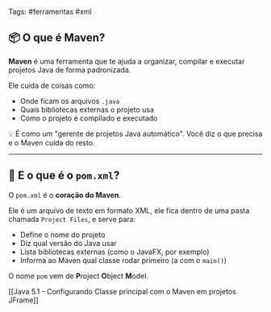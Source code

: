 
Tags: #ferramentas #xml
## 📦 O que é Maven?

**Maven** é uma ferramenta que te ajuda a organizar, compilar e executar projetos Java de forma padronizada.

Ele cuida de coisas como:

- Onde ficam os arquivos `.java`
- Quais bibliotecas externas o projeto usa
- Como o projeto é compilado e executado

💡 É como um "gerente de projetos Java automático". Você diz o que precisa e o Maven cuida do resto.

---

## 📄 E o que é o `pom.xml`?

O `pom.xml` é o **coração do Maven**.

Ele é um arquivo de texto em formato XML, ele fica dentro de uma pasta chamada `Project Files`, e serve para:

- Define o nome do projeto
- Diz qual versão do Java usar
- Lista bibliotecas externas (como o JavaFX, por exemplo)
- Informa ao Maven qual classe rodar primeiro (a com o `main()`)

O nome `pom` vem de **P**roject **O**bject **M**odel.

[[Java 5.1 - Configurando Classe principal com o Maven em projetos JFrame]]